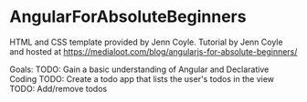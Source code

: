 # AngularForAbsoluteBeginners

HTML and CSS template provided by Jenn Coyle.
Tutorial by Jenn Coyle and hosted at https://medialoot.com/blog/angularjs-for-absolute-beginners/

Goals:
    TODO: Gain a basic understanding of Angular and Declarative Coding
    TODO: Create a todo app that lists the user's todos in the view
    TODO: Add/remove todos